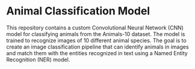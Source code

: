 # Animal Classification Model

This repository contains a custom Convolutional Neural Network (CNN) model for classifying animals from the Animals-10 dataset. The model is trained to recognize images of 10 different animal species. The goal is to create an image classification pipeline that can identify animals in images and match them with the entities recognized in text using a Named Entity Recognition (NER) model.

